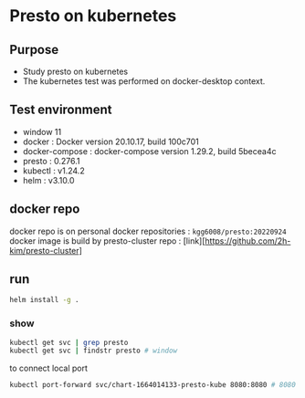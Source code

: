 # Presto on kubernetes

## Purpose
- Study presto on kubernetes
- The kubernetes test was performed on docker-desktop context.

## Test environment
- window 11
- docker : Docker version 20.10.17, build 100c701
- docker-compose : docker-compose version 1.29.2, build 5becea4c
- presto : 0.276.1
- kubectl : v1.24.2
- helm : v3.10.0

## docker repo
docker repo is on personal docker repositories : `kgg6008/presto:20220924`
docker image is build by presto-cluster repo : [link][https://github.com/2h-kim/presto-cluster]

## run
```bash
helm install -g .
```

### show
```bash
kubectl get svc | grep presto 
kubectl get svc | findstr presto # window
```
to connect local port
```bash
kubectl port-forward svc/chart-1664014133-presto-kube 8080:8080 # 8080 to 8080
```